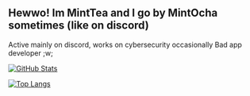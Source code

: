 ## Hewwo! Im MintTea and I go by MintOcha sometimes (like on discord)
Active mainly on discord, works on cybersecurity occasionally
Bad app developer ;w;


[![GitHub Stats](https://github-readme-stats.vercel.app/api?username=MintOcha&theme=tokyonight&hide_border=true)](https://github.com/anuraghazra/github-readme-stats)

[![Top Langs](https://github-readme-stats.vercel.app/api/top-langs/?username=MintOcha&layout=compact&theme=tokyonight&hide_border=true&exclude_repo=fabric-yarn-javadocs,fabric-api-javadocs,fabric-loader-javadocs,Maxigames.js,Game,homework-recorder)](https://github.com/anuraghazra/github-readme-stats)
